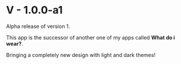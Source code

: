 # V - 1.0.0-a1

Alpha release of version 1.

This app is the successor of another one of my apps called **What do i wear?**.

Bringing a completely new design with light and dark themes!

